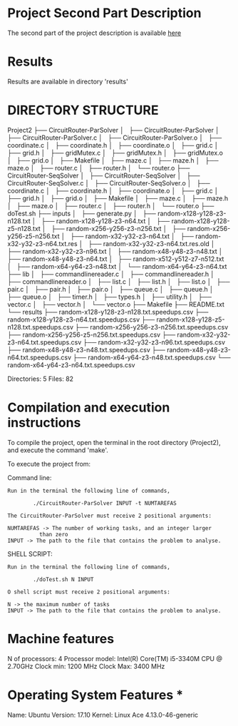 # Project Second Part Description

The second part of the project description is available [here](https://github.com/guimribeiro/SO-Project/blob/master/Project2/ProjectoSo1819-P2.pdf)

# Results

Results are available in directory 'results'

# DIRECTORY STRUCTURE

Project2
├── CircuitRouter-ParSolver
│   ├── CircuitRouter-ParSolver
│   ├── CircuitRouter-ParSolver.c
│   ├── CircuitRouter-ParSolver.o
│   ├── coordinate.c
│   ├── coordinate.h
│   ├── coordinate.o
│   ├── grid.c
│   ├── grid.h
│   ├── gridMutex.c
│   ├── gridMutex.h
│   ├── gridMutex.o
│   ├── grid.o
│   ├── Makefile
│   ├── maze.c
│   ├── maze.h
│   ├── maze.o
│   ├── router.c
│   ├── router.h
│   └── router.o
├── CircuitRouter-SeqSolver
│   ├── CircuitRouter-SeqSolver
│   ├── CircuitRouter-SeqSolver.c
│   ├── CircuitRouter-SeqSolver.o
│   ├── coordinate.c
│   ├── coordinate.h
│   ├── coordinate.o
│   ├── grid.c
│   ├── grid.h
│   ├── grid.o
│   ├── Makefile
│   ├── maze.c
│   ├── maze.h
│   ├── maze.o
│   ├── router.c
│   ├── router.h
│   └── router.o
├── doTest.sh
├── inputs
│   ├── generate.py
│   ├── random-x128-y128-z3-n128.txt
│   ├── random-x128-y128-z3-n64.txt
│   ├── random-x128-y128-z5-n128.txt
│   ├── random-x256-y256-z3-n256.txt
│   ├── random-x256-y256-z5-n256.txt
│   ├── random-x32-y32-z3-n64.txt
│   ├── random-x32-y32-z3-n64.txt.res
│   ├── random-x32-y32-z3-n64.txt.res.old
│   ├── random-x32-y32-z3-n96.txt
│   ├── random-x48-y48-z3-n48.txt
│   ├── random-x48-y48-z3-n64.txt
│   ├── random-x512-y512-z7-n512.txt
│   ├── random-x64-y64-z3-n48.txt
│   └── random-x64-y64-z3-n64.txt
├── lib
│   ├── commandlinereader.c
│   ├── commandlinereader.h
│   ├── commandlinereader.o
│   ├── list.c
│   ├── list.h
│   ├── list.o
│   ├── pair.c
│   ├── pair.h
│   ├── pair.o
│   ├── queue.c
│   ├── queue.h
│   ├── queue.o
│   ├── timer.h
│   ├── types.h
│   ├── utility.h
│   ├── vector.c
│   ├── vector.h
│   └── vector.o
├── Makefile
├── README.txt
└── results
    ├── random-x128-y128-z3-n128.txt.speedups.csv
    ├── random-x128-y128-z3-n64.txt.speedups.csv
    ├── random-x128-y128-z5-n128.txt.speedups.csv
    ├── random-x256-y256-z3-n256.txt.speedups.csv
    ├── random-x256-y256-z5-n256.txt.speedups.csv
    ├── random-x32-y32-z3-n64.txt.speedups.csv
    ├── random-x32-y32-z3-n96.txt.speedups.csv
    ├── random-x48-y48-z3-n48.txt.speedups.csv
    ├── random-x48-y48-z3-n64.txt.speedups.csv
    ├── random-x64-y64-z3-n48.txt.speedups.csv
    └── random-x64-y64-z3-n64.txt.speedups.csv


Directories: 5
Files: 82


# Compilation and execution instructions


To compile the project, open the terminal in the root directory (Project2),
and execute the command 'make'.

To execute the project from:

Command line:

	Run in the terminal the following line of commands,

			./CircuitRouter-ParSolver INPUT -t NUMTAREFAS

	The CircuitRouter-ParSolver must receive 2 positional arguments:

	NUMTAREFAS -> The number of working tasks, and an integer larger 
		      than zero
	INPUT -> The path to the file that contains the problem to analyse.


SHELL SCRIPT:

	Run in the terminal the following line of commands,

			./doTest.sh N INPUT

	O shell script must receive 2 positional arguments:

	N -> the maximum number of tasks
	INPUT -> The path to the file that contains the problem to analyse.




# Machine features


N of processors: 4
Processor model: Intel(R) Core(TM) i5-3340M CPU @ 2.70GHz
Clock min: 1200 MHz
Clock Max: 3400 MHz


# Operating System Features *


Name: Ubuntu
Version: 17.10
Kernel:	Linux Ace 4.13.0-46-generic
